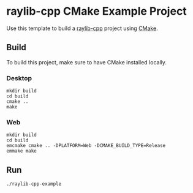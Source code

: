 # raylib-cpp CMake Example Project

Use this template to build a [raylib-cpp](https://github.com/RobLoach/raylib-cpp) project using [CMake](https://cmake.org).

## Build

To build this project, make sure to have CMake installed locally.

### Desktop

```
mkdir build
cd build
cmake ..
make
```

### Web

```
mkdir build
cd build
emcmake cmake .. -DPLATFORM=Web -DCMAKE_BUILD_TYPE=Release
emmake make
```

## Run

```
./raylib-cpp-example
```
